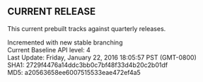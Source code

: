 ## CURRENT RELEASE
This current prebuilt tracks against quarterly releases.

Incremented with new stable branching <br />
Current Baseline API level: 4 <br />
Last Update: Friday, January 22, 2016 18:05:57 PST (GMT-0800) <br />
SHA1: 2729f4476a14ddc3bb0c7bf48f33d4b20c2b01df <br />
MD5: a20563658ee6007515533eae472ef4a5 <br />
